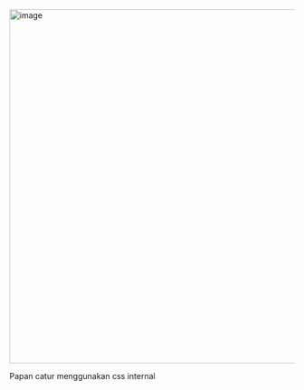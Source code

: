 <img width="522" height="626" alt="image" src="https://github.com/user-attachments/assets/b283f88e-394f-4d47-bbaf-d743a625e923" />

Papan catur menggunakan css internal
